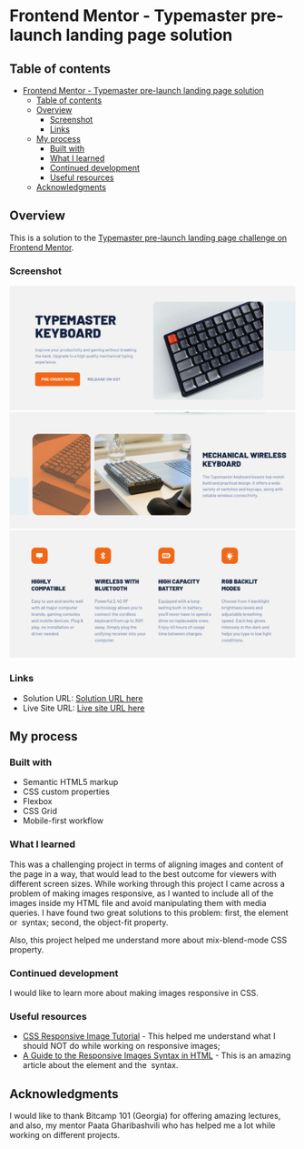 # Frontend Mentor - Typemaster pre-launch landing page solution

## Table of contents

- [Frontend Mentor - Typemaster pre-launch landing page solution](#frontend-mentor---typemaster-pre-launch-landing-page-solution)
  - [Table of contents](#table-of-contents)
  - [Overview](#overview)
    - [Screenshot](#screenshot)
    - [Links](#links)
  - [My process](#my-process)
    - [Built with](#built-with)
    - [What I learned](#what-i-learned)
    - [Continued development](#continued-development)
    - [Useful resources](#useful-resources)
  - [Acknowledgments](#acknowledgments)

## Overview

This is a solution to the [Typemaster pre-launch landing page challenge on Frontend Mentor]().

### Screenshot

![](./assets/screenshot1.png)
![](./assets/screenshot2.png)
![](./assets/screenshot3.png)

### Links

- Solution URL: [Solution URL here](https://your-solution-url.com)
- Live Site URL: [Live site URL here](https://your-live-site-url.com)

## My process

### Built with

- Semantic HTML5 markup
- CSS custom properties
- Flexbox
- CSS Grid
- Mobile-first workflow

### What I learned

This was a challenging project in terms of aligning images and content of the page in a way, that would lead to the best outcome for viewers with different screen sizes. While working through this project I came across a problem of making images responsive, as I wanted to include all of the images inside my HTML file and avoid manipulating them with media queries. I have found two great solutions to this problem: first, the <picture> element or <img srcset=""> syntax; second, the object-fit property.

Also, this project helped me understand more about mix-blend-mode CSS property.

### Continued development

I would like to learn more about making images responsive in CSS.

### Useful resources

- [CSS Responsive Image Tutorial](https://www.freecodecamp.org/news/css-responsive-image-tutorial/) - This helped me understand what I should NOT do while working on responsive images;
- [A Guide to the Responsive Images Syntax in HTML](https://css-tricks.com/a-guide-to-the-responsive-images-syntax-in-html/#using-srcset) - This is an amazing article about the <picture> element and the <img srcset=""> syntax.

## Acknowledgments

I would like to thank Bitcamp 101 (Georgia) for offering amazing lectures, and also, my mentor Paata Gharibashvili who has helped me a lot while working on different projects.
